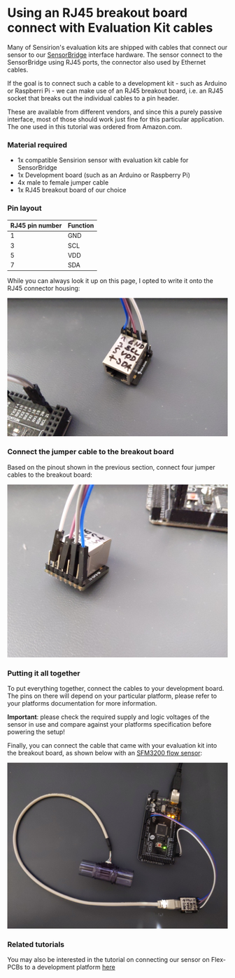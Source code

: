 # Using an RJ45 breakout board connect with Evaluation Kit cables

Many of Sensirion's evaluation kits are shipped with cables that connect our sensor to our [SensorBridge](https://sensirion.com/sensorbridge) interface hardware. The sensor connect to the SensorBridge using RJ45 ports, the connector also used by Ethernet cables.

If the goal is to connect such a cable to a development kit - such as Arduino or Raspberri Pi - we can make use of an RJ45 breakout board, i.e. an RJ45 socket that breaks out the individual cables to a pin header.

These are available from different vendors, and since this a purely passive interface, most of those should work just fine for this particular application. The one used in this tutorial was ordered from Amazon.com.

### Material required

- 1x compatible Sensirion sensor with evaluation kit cable for SensorBridge
- 1x Development board (such as an Arduino or Raspberry Pi)
- 4x male to female jumper cable
- 1x RJ45 breakout board of our choice

### Pin layout

| RJ45 pin number |  Function |
|-----------------|-----------|
| 1 | GND |
| 3 | SCL |
| 5 | VDD |
| 7 | SDA |

While you can always look it up on this page, I opted to write it onto the RJ45 connector housing:

![Labels](https://raw.githubusercontent.com/winkj/tutorials/gh-pages/assets/images/tut-rj45-2.jpg)

### Connect the jumper cable to the breakout board

Based on the pinout shown in the previous section, connect four jumper cables to the breakout board:

![Cabling](https://raw.githubusercontent.com/winkj/tutorials/gh-pages/assets/images/tut-rj45-3.jpg)

### Putting it all together

To put everything together, connect the cables to your development board. The pins on there will depend on your particular platform, please refer to your platforms documentation for more information.

**Important**: please check the required supply and logic voltages of the sensor in use and compare against your platforms specification before powering the setup!

Finally, you can connect the cable that came with your evaluation kit into the breakout board, as shown below with an [SFM3200 flow sensor](https://www.sensirion.com/en/flow-sensors/mass-flow-meters-for-high-precise-measurement-of-gases/flow-sensor-sfm3200-for-a-superior-performance-at-low-flows/):


![Setup](https://raw.githubusercontent.com/winkj/tutorials/gh-pages/assets/images/tut-rj45-1.jpg)

### Related tutorials

You may also be interested in the tutorial on connecting our sensor on Flex-PCBs to a development platform [here](https://developer.sensirion.com/labs/integrate-sensors-on-flex-pcb-from-our-evaluation-kits-into-prototyping-setups/)
